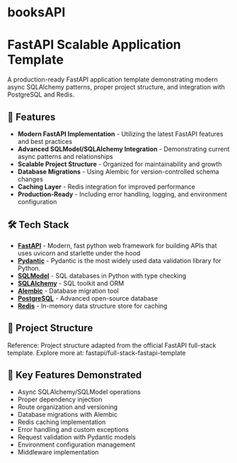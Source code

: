# booksAPI
# FastAPI Scalable Application Template

A production-ready FastAPI application template demonstrating modern async SQLAlchemy patterns, proper project structure, and integration with PostgreSQL and Redis.

## 🌟 Features

- **Modern FastAPI Implementation** - Utilizing the latest FastAPI features and best practices
- **Advanced SQLModel/SQLAlchemy Integration** - Demonstrating current async patterns and relationships
- **Scalable Project Structure** - Organized for maintainability and growth
- **Database Migrations** - Using Alembic for version-controlled schema changes
- **Caching Layer** - Redis integration for improved performance
- **Production-Ready** - Including error handling, logging, and environment configuration

## 🛠️ Tech Stack

- **[FastAPI](https://fastapi.tiangolo.com/)** - Modern, fast python web framework for building APIs that uses uvicorn and starlette under the hood
- **[Pydantic](https://docs.pydantic.dev/2.10/)** - Pydantic is the most widely used data validation library for Python.
- **[SQLModel](https://sqlmodel.tiangolo.com/)** - SQL databases in Python with type checking
- **[SQLAlchemy](https://www.sqlalchemy.org/)** - SQL toolkit and ORM
- **[Alembic](https://alembic.sqlalchemy.org/)** - Database migration tool
- **[PostgreSQL](https://www.postgresql.org/)** - Advanced open-source database
- **[Redis](https://redis.io/)** - In-memory data structure store for caching

## 📁 Project Structure 
Reference: Project structure adapted from the official FastAPI full-stack template.
Explore more at: fastapi/full-stack-fastapi-template

## 📝 Key Features Demonstrated

- Async SQLAlchemy/SQLModel operations
- Proper dependency injection
- Route organization and versioning
- Database migrations with Alembic
- Redis caching implementation
- Error handling and custom exceptions
- Request validation with Pydantic models
- Environment configuration management
- Middleware implementation
